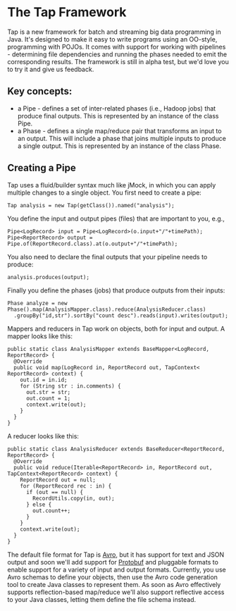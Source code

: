 The Tap Framework
=================

Tap is a new framework for batch and streaming big data programming in Java. It's designed to make it easy to write programs using an OO-style, programming with POJOs. It comes with support for working with pipelines - determining file dependencies and running the phases needed to emit the corresponding results. The framework is still in alpha test, but we'd love you to try it and give us feedback.

## Key concepts:

* a Pipe - defines a set of inter-related phases (i.e., Hadoop jobs) that produce final outputs. This is represented by an instance of the class Pipe.
* a Phase - defines a single map/reduce pair that transforms an input to an output. This will include a phase that joins multiple inputs to produce a single output. This is represented by an instance of the class Phase.

## Creating a Pipe

Tap uses a fluid/builder syntax much like jMock, in which you can apply multiple changes to a single object. You first need to create a pipe:

    Tap analysis = new Tap(getClass()).named("analysis");

You define the input and output pipes (files) that are important to you, e.g.,

    Pipe<LogRecord> input = Pipe<LogRecord>(o.input+"/"+timePath);
    Pipe<ReportRecord> output = Pipe.of(ReportRecord.class).at(o.output+"/"+timePath);

You also need to declare the final outputs that your pipeline needs to produce:

    analysis.produces(output);

Finally you define the phases (jobs) that produce outputs from their inputs:

    Phase analyze = new Phase().map(AnalysisMapper.class).reduce(AnalysisReducer.class)
      .groupBy("id,str").sortBy("count desc").reads(input).writes(output);

Mappers and reducers in Tap work on objects, both for input and output. A mapper looks like this:

    public static class AnalysisMapper extends BaseMapper<LogRecord, ReportRecord> {
      @Override
      public void map(LogRecord in, ReportRecord out, TapContext< ReportRecord> context) {
        out.id = in.id;
        for (String str : in.comments) {
          out.str = str;
          out.count = 1;
          context.write(out);
        }
      }
    }

A reducer looks like this:

    public static class AnalysisReducer extends BaseReducer<ReportRecord, ReportRecord> {
      @Override
      public void reduce(Iterable<ReportRecord> in, ReportRecord out, TapContext<ReportRecord> context) {
        ReportRecord out = null;
        for (ReportRecord rec : in) {
          if (out == null) {
            RecordUtils.copy(in, out);
          } else {
            out.count++;
          }
        }
        context.write(out);
      }
    }

The default file format for Tap is [Avro](http://avro.apache.org/), but it has support for text and JSON output and soon we'll add support for [Protobuf](http://code.google.com/p/protobuf/) and pluggable formats to enable support for a variety of input and output formats. Currently, you use Avro schemas to define your objects, then use the Avro code generation tool to create Java classes to represent them. As soon as Avro effectively supports reflection-based map/reduce we'll also support reflective access to your Java classes, letting them define the file schema instead.
 
